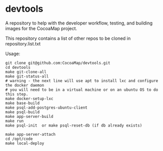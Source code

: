 devtools
========

A repository to help with the developer workflow, testing, and building images for the CocoaMap project.

This repository contains a list of other repos to be cloned in repository.list.txt

Usage: 


    git clone git@github.com:CocoaMap/devtools.git
    cd devtools
    make git-clone-all
    make git-status-all
    # warning - the next line will use apt to install lxc and configure the docker daemon
    # you will need to be in a virtual machine or on an ubuntu OS to do this step.
    make docker-setup-lxc
    make base-build
    make psql-add-postgres-ubuntu-client
    make psql-build
    make app-server-build
    make run
    make psql-init  or make psql-reset-db (if db already exists)

    make app-server-attach
    cd /opt/code
    make local-deploy